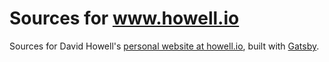 # Sources for www.howell.io

Sources for David Howell's [personal website at howell.io][1], built with [Gatsby][2].

[1]: https://www.howell.io/
[2]: https://www.gatsbyjs.org/
